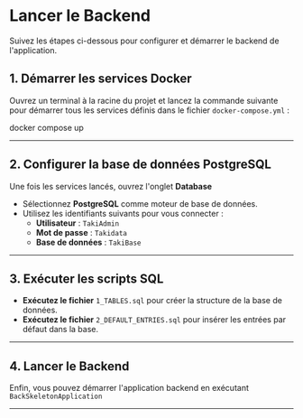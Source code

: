 # Lancer le Backend

Suivez les étapes ci-dessous pour configurer et démarrer le backend de l'application.

## 1. Démarrer les services Docker

Ouvrez un terminal à la racine du projet et lancez la commande suivante pour démarrer tous les services définis dans le fichier `docker-compose.yml` :


docker compose up

---

## 2. Configurer la base de données PostgreSQL

Une fois les services lancés, ouvrez l'onglet **Database**

- Sélectionnez **PostgreSQL** comme moteur de base de données.
- Utilisez les identifiants suivants pour vous connecter :
    - **Utilisateur** : `TakiAdmin`
    - **Mot de passe** : `Takidata`
    - **Base de données** : `TakiBase`

---

## 3. Exécuter les scripts SQL


- **Exécutez le fichier** `1_TABLES.sql` pour créer la structure de la base de données.
- **Exécutez le fichier** `2_DEFAULT_ENTRIES.sql` pour insérer les entrées par défaut dans la base.


---

## 4. Lancer le Backend

Enfin, vous pouvez démarrer l'application backend en exécutant  `BackSkeletonApplication` 

---


